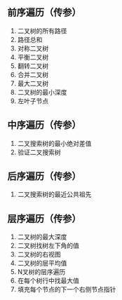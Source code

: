 ## 前序遍历（传参）

1. 二叉树的所有路径
2. 路径总和
3. 对称二叉树
4. 平衡二叉树
5. 翻转二叉树
6. 合并二叉树
7. 最大二叉树
8. 二叉树的最小深度
9. 左叶子节点


## 中序遍历（传参）
1. 二叉搜索树的最小绝对差值
2. 验证二叉搜索树


## 后序遍历（传参）
1. 二叉搜索树的最近公共祖先

## 层序遍历（传参）
1. 二叉树的最大深度
2. 二叉树找树左下角的值
3. 二叉树的右视图
4. 二叉树的层平均值
5. N叉树的层序遍历
6. 在每个树行中找最大值
7. 填充每个节点的下一个右侧节点指针
